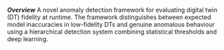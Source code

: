 ***Overview***
A novel anomaly detection framework for evaluating digital twin (DT) fidelity at runtime. The framework distinguishes between expected model inaccuracies in low-fidelity DTs and genuine anomalous behaviour using a hierarchical detection system combining statistical thresholds and deep learning.
